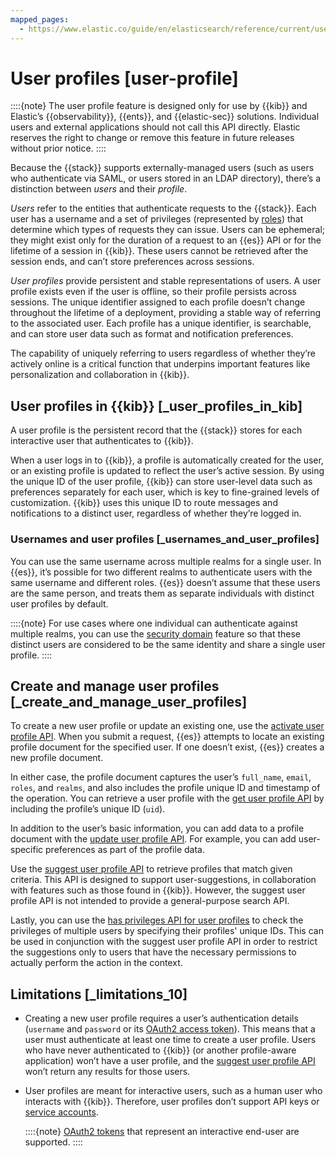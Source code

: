 ```yaml
---
mapped_pages:
  - https://www.elastic.co/guide/en/elasticsearch/reference/current/user-profile.html
---
```


# User profiles [user-profile]

::::{note} 
The user profile feature is designed only for use by {{kib}} and Elastic’s {{observability}}, {{ents}}, and {{elastic-sec}} solutions. Individual users and external applications should not call this API directly. Elastic reserves the right to change or remove this feature in future releases without prior notice.
::::


Because the {{stack}} supports externally-managed users (such as users who authenticate via SAML, or users stored in an LDAP directory), there’s a distinction between *users* and their *profile*.

*Users* refer to the entities that authenticate requests to the {{stack}}. Each user has a username and a set of privileges (represented by [roles](user-roles.md#roles)) that determine which types of requests they can issue. Users can be ephemeral; they might exist only for the duration of a request to an {{es}} API or for the lifetime of a session in {{kib}}. These users cannot be retrieved after the session ends, and can’t store preferences across sessions.

*User profiles* provide persistent and stable representations of users. A user profile exists even if the user is offline, so their profile persists across sessions. The unique identifier assigned to each profile doesn’t change throughout the lifetime of a deployment, providing a stable way of referring to the associated user. Each profile has a unique identifier, is searchable, and can store user data such as format and notification preferences.

The capability of uniquely referring to users regardless of whether they’re actively online is a critical function that underpins important features like personalization and collaboration in {{kib}}.

## User profiles in {{kib}} [_user_profiles_in_kib]

A user profile is the persistent record that the {{stack}} stores for each interactive user that authenticates to {{kib}}.

When a user logs in to {{kib}}, a profile is automatically created for the user, or an existing profile is updated to reflect the user’s active session. By using the unique ID of the user profile, {{kib}} can store user-level data such as preferences separately for each user, which is key to fine-grained levels of customization. {{kib}} uses this unique ID to route messages and notifications to a distinct user, regardless of whether they’re logged in.

### Usernames and user profiles [_usernames_and_user_profiles]

You can use the same username across multiple realms for a single user. In {{es}}, it’s possible for two different realms to authenticate users with the same username and different roles. {{es}} doesn’t assume that these users are the same person, and treats them as separate individuals with distinct user profiles by default.

::::{note} 
For use cases where one individual can authenticate against multiple realms, you can use the [security domain](security-domains.md) feature so that these distinct users are considered to be the same identity and share a single user profile.
::::




## Create and manage user profiles [_create_and_manage_user_profiles]

To create a new user profile or update an existing one, use the [activate user profile API](https://www.elastic.co/guide/en/elasticsearch/reference/current/security-api-activate-user-profile.html). When you submit a request, {{es}} attempts to locate an existing profile document for the specified user. If one doesn’t exist, {{es}} creates a new profile document.

In either case, the profile document captures the user’s `full_name`, `email`, `roles`, and `realms`, and also includes the profile unique ID and timestamp of the operation. You can retrieve a user profile with the [get user profile API](https://www.elastic.co/guide/en/elasticsearch/reference/current/security-api-get-user-profile.html) by including the profile’s unique ID (`uid`).

In addition to the user’s basic information, you can add data to a profile document with the [update user profile API](https://www.elastic.co/guide/en/elasticsearch/reference/current/security-api-update-user-profile-data.html). For example, you can add user-specific preferences as part of the profile data.

Use the [suggest user profile API](https://www.elastic.co/guide/en/elasticsearch/reference/current/security-api-suggest-user-profile.html) to retrieve profiles that match given criteria. This API is designed to support user-suggestions, in collaboration with features such as those found in {{kib}}. However, the suggest user profile API is not intended to provide a general-purpose search API.

Lastly, you can use the [has privileges API for user profiles](https://www.elastic.co/guide/en/elasticsearch/reference/current/security-api-has-privileges-user-profile.html) to check the privileges of multiple users by specifying their profiles' unique IDs. This can be used in conjunction with the suggest user profile API in order to restrict the suggestions only to users that have the necessary permissions to actually perform the action in the context.


## Limitations [_limitations_10]

* Creating a new user profile requires a user’s authentication details (`username` and `password` or its [OAuth2 access token](token-based-authentication-services.md)). This means that a user must authenticate at least one time to create a user profile. Users who have never authenticated to {{kib}} (or another profile-aware application) won’t have a user profile, and the [suggest user profile API](https://www.elastic.co/guide/en/elasticsearch/reference/current/security-api-suggest-user-profile.html) won’t return any results for those users.
* User profiles are meant for interactive users, such as a human user who interacts with {{kib}}. Therefore, user profiles don’t support API keys or [service accounts](service-accounts.md).

    ::::{note} 
    [OAuth2 tokens](token-based-authentication-services.md) that represent an interactive end-user are supported.
    ::::



